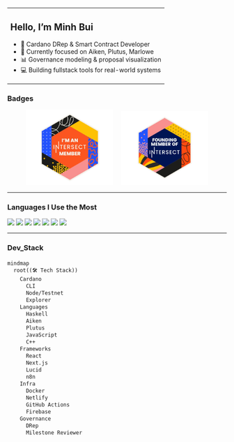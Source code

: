 <table>
  <tr>
    <td>
      <h2>Hello, I’m Minh Bui</h2>
      <ul>
        <li>🔧 Cardano DRep & Smart Contract Developer</li>
        <li>🧠 Currently focused on Aiken, Plutus, Marlowe</li>
        <li>📊 Governance modeling & proposal visualization</li>
        <li>💻 Building fullstack tools for real-world systems</li>
      </ul>
    </td>
  </tr>
</table>

###  Badges

<p align="center">
  <img src="./im_BG.png" alt="Intersect Member Badge" width="200" style="margin-right:16px;" />
  <img src="./IFM-removebg-preview.png" alt="Founding Member Badge" width="200" />
</p>


---

###  Languages I Use the Most

<p>
  <img src="https://img.shields.io/badge/Haskell-%235e5086.svg?style=flat&logo=haskell&logoColor=white"/>
  <img src="https://img.shields.io/badge/Aiken-%234A4A55.svg?style=flat&logo=haskell&logoColor=white"/>
  <img src="https://img.shields.io/badge/Plutus-%232D3748.svg?style=flat&logo=cardano&logoColor=white"/>
  <img src="https://img.shields.io/badge/JavaScript-%23F7DF1E.svg?style=flat&logo=javascript&logoColor=black"/>
  <img src="https://img.shields.io/badge/C++-%2300599C.svg?style=flat&logo=c%2B%2B&logoColor=white"/>
  <img src="https://img.shields.io/badge/Node.js-%23339933.svg?style=flat&logo=node.js&logoColor=white"/>
  <img src="https://img.shields.io/badge/Vue.js-%2335495e.svg?style=flat&logo=vuedotjs&logoColor=%234FC08D"/>
</p>

---

###  Dev_Stack

```mermaid
mindmap
  root((🛠 Tech Stack))
    Cardano
      CLI
      Node/Testnet
      Explorer
    Languages
      Haskell
      Aiken
      Plutus
      JavaScript
      C++
    Frameworks
      React
      Next.js
      Lucid
      n8n
    Infra
      Docker
      Netlify
      GitHub Actions
      Firebase
    Governance
      DRep
      Milestone Reviewer
